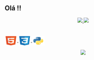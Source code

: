 ## Olá !!


<div align="center">
  <a href="https://github.com/iurynascimento">
  <img height="180em" src="https://github-readme-stats.vercel.app/api?username=iurynascimento&show_icons=true&theme=dark&include_all_commits=true&count_private=true"/>
  <img height="180em" src="https://github-readme-stats.vercel.app/api/top-langs/?username=iurynascimento&layout=compact&langs_count=7&theme=dark"/>
</div>
  
  #####
  
  <div style="display: inline_block"><br>
    <img align="center" alt="Iury-HTML" height="30" width="40" src="https://raw.githubusercontent.com/devicons/devicon/master/icons/html5/html5-original.svg">
  <img align="center" alt="Iury-CSS" height="30" width="40" src="https://raw.githubusercontent.com/devicons/devicon/master/icons/css3/css3-original.svg">
  <img align="center" alt="Iury-Python" height="30" width="40" src="https://raw.githubusercontent.com/devicons/devicon/master/icons/python/python-original.svg">
   


  
  <p>
  <p align="center">
  <img src="https://komarev.com/ghpvc/?username=iurynascimento-BR&color=grey">
</p>  
